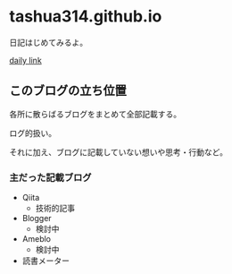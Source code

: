 # tashua314.github.io
日記はじめてみるよ。

[daily link](http://tashua314.github.io/index.html)

## このブログの立ち位置
各所に散らばるブログをまとめて全部記載する。

ログ的扱い。

それに加え、ブログに記載していない想いや思考・行動など。

### 主だった記載ブログ
* Qiita
  * 技術的記事
* Blogger
  * 検討中
* Ameblo
  * 検討中
* 読書メーター
